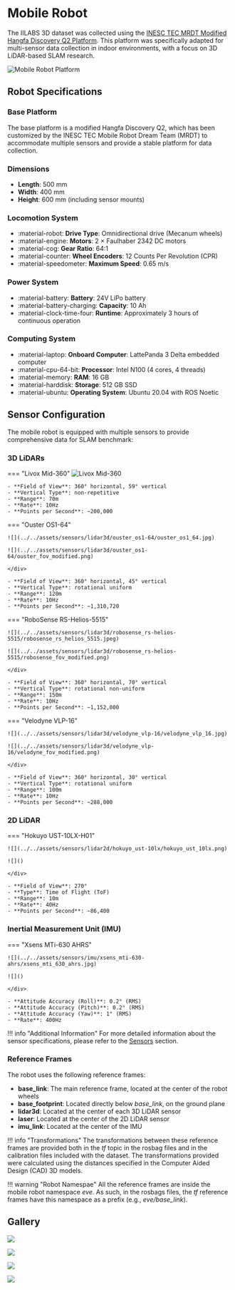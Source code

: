 # Mobile Robot

The IILABS 3D dataset was collected using the [INESC TEC MRDT Modified Hangfa Discovery Q2 Platform](https://sousarbarb.github.io/inesctec_mrdt_hangfa_discovery_q2/). This platform was specifically adapted for multi-sensor data collection in indoor environments, with a focus on 3D LiDAR-based SLAM research.

![Mobile Robot Platform](../../assets/dataset/mobile_robot/hangfa-discovery-q2_revised-platform_photo_perspective_square.jpg)

## Robot Specifications

### Base Platform

The base platform is a modified Hangfa Discovery Q2, which has been customized by the INESC TEC Mobile Robot Dream Team (MRDT) to accommodate multiple sensors and provide a stable platform for data collection.

### Dimensions

- **Length**: 500 mm
- **Width**: 400 mm
- **Height**: 600 mm (including sensor mounts)

### Locomotion System

- :material-robot: **Drive Type**: Omnidirectional drive (Mecanum wheels)
- :material-engine: **Motors**: 2 × Faulhaber 2342 DC motors
- :material-cog: **Gear Ratio**: 64:1
- :material-counter: **Wheel Encoders**: 12 Counts Per Revolution (CPR)
- :material-speedometer: **Maximum Speed**: 0.65 m/s

### Power System

- :material-battery: **Battery**: 24V LiPo battery
- :material-battery-charging: **Capacity**: 10 Ah
- :material-clock-time-four: **Runtime**: Approximately 3 hours of continuous operation

### Computing System

- :material-laptop: **Onboard Computer**: LattePanda 3 Delta embedded computer
- :material-cpu-64-bit: **Processor**: Intel N100 (4 cores, 4 threads)
- :material-memory: **RAM**: 16 GB
- :material-harddisk: **Storage**: 512 GB SSD
- :material-ubuntu: **Operating System**: Ubuntu 20.04 with ROS Noetic

## Sensor Configuration

The mobile robot is equipped with multiple sensors to provide comprehensive data for SLAM benchmark:

### 3D LiDARs

=== "Livox Mid-360"
    ![Livox Mid-360](../../assets/sensors/lidar3d/livox_mid-360/livox_fov.png)

    - **Field of View**: 360° horizontal, 59° vertical
    - **Vertical Type**: non-repetitive
    - **Range**: 70m
    - **Rate**: 10Hz
    - **Points per Second**: ~200,000

=== "Ouster OS1-64"
    <div class="grid" markdown>

    ![](../../assets/sensors/lidar3d/ouster_os1-64/ouster_os1_64.jpg)

    ![](../../assets/sensors/lidar3d/ouster_os1-64/ouster_fov_modified.png)

    </div>

    - **Field of View**: 360° horizontal, 45° vertical
    - **Vertical Type**: rotational uniform
    - **Range**: 120m
    - **Rate**: 10Hz
    - **Points per Second**: ~1,310,720

=== "RoboSense RS-Helios-5515"
    <div class="grid" markdown>

    ![](../../assets/sensors/lidar3d/robosense_rs-helios-5515/robosense_rs_helios_5515.jpeg)

    ![](../../assets/sensors/lidar3d/robosense_rs-helios-5515/robosense_fov_modified.png)
    
    </div>
    
    - **Field of View**: 360° horizontal, 70° vertical
    - **Vertical Type**: rotational non-uniform 
    - **Range**: 150m
    - **Rate**: 10Hz
    - **Points per Second**: ~1,152,000

=== "Velodyne VLP-16"
    <div class="grid" markdown>

    ![](../../assets/sensors/lidar3d/velodyne_vlp-16/velodyne_vlp_16.jpg)

    ![](../../assets/sensors/lidar3d/velodyne_vlp-16/velodyne_fov_modified.png)
    
    </div>
      
    - **Field of View**: 360° horizontal, 30° vertical
    - **Vertical Type**: rotational uniform
    - **Range**: 100m
    - **Rate**: 10Hz
    - **Points per Second**: ~288,000

 	 		
### 2D LiDAR

=== "Hokuyo UST-10LX-H01"
    <div class="grid" markdown>

    ![](../../assets/sensors/lidar2d/hokuyo_ust-10lx/hokuyo_ust_10lx.png)

    ![]()
    
    </div>

    - **Field of View**: 270° 
    - **Type**: Time of Flight (ToF)
    - **Range**: 10m
    - **Rate**: 40Hz
    - **Points per Second**: ~86,400

### Inertial Measurement Unit (IMU)

=== "Xsens MTi-630 AHRS"
    <div class="grid" markdown>

    ![](../../assets/sensors/imu/xsens_mti-630-ahrs/xsens_mti_630_ahrs.jpg)

    ![]()
    
    </div>

    - **Attitude Accuracy (Roll)**: 0.2° (RMS)
    - **Attitude Accuracy (Pitch)**: 0.2° (RMS)
    - **Attitude Accuracy (Yaw)**: 1° (RMS)
    - **Rate**: 400Hz

!!! info "Additional Information"
    For more detailed information about the sensor specifications, please refer to the [Sensors](../sensors/index.md) section.

### Reference Frames

The robot uses the following reference frames:

- **base_link**: The main reference frame, located at the center of the robot wheels
- **base_footprint**: Located directly below *base_link*, on the ground plane
- **lidar3d**: Located at the center of each 3D LiDAR sensor
- **laser**: Located at the center of the 2D LiDAR sensor
- **imu_link**: Located at the center of the IMU

!!! info "Transformations"
    The transformations between these reference frames are provided both in the *tf* topic in the rosbag files and in the calibration files included with the dataset. The transformations provided were calculated using the distances specified in the Computer Aided Design (CAD) 3D models.

!!! warning "Robot Namespae"
    All the reference frames are inside the mobile robot namespace *eve*. As such, in the rosbags files, the *tf* reference frames have this namespace as a prefix (e.g., *eve/base_link*).

## Gallery

<div class="grid" markdown>

![](../../assets/dataset/mobile_robot/hangfa-discovery-q2_revised-platform_3d-model_photo_bottom_xsens-mti-630-support_focused.png)

![](../../assets/dataset/mobile_robot/hangfa-discovery-q2_revised-platform_3d-model_photo_perspective_square.png)

![](../../assets/dataset/mobile_robot/hangfa-discovery-q2_revised-platform_3d-model_photo_top_bend-metal-sheet_square.png)

![](../../assets/dataset/mobile_robot/hangfa-discovery-q2_revised-platform_3d-model_photo_top_generic-support-lidar-3d_square_annotated.png)

</div>